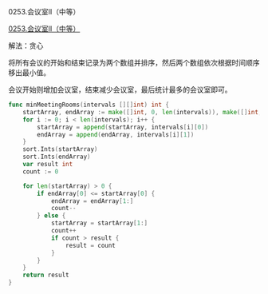 0253.会议室II（中等）

[0253.会议室II（中等）](https://leetcode.cn/problems/meeting-rooms-ii/)



解法：贪心



将所有会议的开始和结束记录为两个数组并排序，然后两个数组依次根据时间顺序移出最小值。

会议开始则增加会议室，结束减少会议室，最后统计最多的会议室即可。



```go
func minMeetingRooms(intervals [][]int) int {
	startArray, endArray := make([]int, 0, len(intervals)), make([]int, 0, len(intervals))
	for i := 0; i < len(intervals); i++ {
		startArray = append(startArray, intervals[i][0])
		endArray = append(endArray, intervals[i][1])
	}
	sort.Ints(startArray)
	sort.Ints(endArray)
	var result int
	count := 0

	for len(startArray) > 0 {
		if endArray[0] <= startArray[0] {
			endArray = endArray[1:]
			count--
		} else {
			startArray = startArray[1:]
			count++
			if count > result {
				result = count
			}
		}
	}
	return result
}
```
